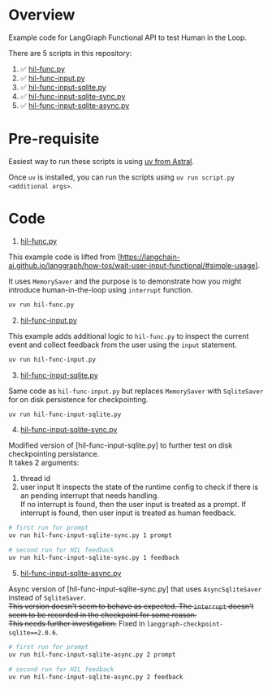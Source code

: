 # Overview

Example code for LangGraph Functional API to test Human in the Loop.

There are 5 scripts in this repository:

1. :white_check_mark: [hil-func.py](hil-func.py)
2. :white_check_mark: [hil-func-input.py](hil-func-input.py)
3. :white_check_mark: [hil-func-input-sqlite.py](hil-func-input-sqlite.py)
4. :white_check_mark: [hil-func-input-sqlite-sync.py](hil-func-input-sqlite-sync.py)
5. :white_check_mark: [hil-func-input-sqlite-async.py](hil-func-input-sqlite-async.py)

# Pre-requisite

Easiest way to run these scripts is using [uv from Astral](https://docs.astral.sh/uv/).  

Once `uv` is installed, you can run the scripts using `uv run script.py <additional args>`.

# Code

1. [hil-func.py](hil-func.py)

This example code is lifted from [https://langchain-ai.github.io/langgraph/how-tos/wait-user-input-functional/#simple-usage].  

It uses `MemorySaver` and the purpose is to demonstrate how you might introduce human-in-the-loop using `interrupt` function.

```bash
uv run hil-func.py
```

2. [hil-func-input.py](hil-func-input.py)

This example adds additional logic to `hil-func.py` to inspect the current event and collect feedback from the user using the `input` statement.

```bash
uv run hil-func-input.py
```

3. [hil-func-input-sqlite.py](hil-func-input-sqlite.py)

Same code as `hil-func-input.py` but replaces `MemorySaver` with `SqliteSaver` for on disk persistence for checkpointing.

```bash
uv run hil-func-input-sqlite.py
```

4. [hil-func-input-sqlite-sync.py](hil-func-input-sqlite-sync.py)

Modified version of [hil-func-input-sqlite.py] to further test on disk checkpointing persistance.  
It takes 2 arguments:
1. thread id
2. user input
It inspects the state of the runtime config to check if there is an pending interrupt that needs handling.  
If no interrupt is found, then the user input is treated as a prompt.
If interrupt is found, then user input is treated as human feedback.

```bash
# first run for prompt
uv run hil-func-input-sqlite-sync.py 1 prompt

# second run for HIL feedback
uv run hil-func-input-sqlite-sync.py 1 feedback
```

5. [hil-func-input-sqlite-async.py](hil-func-input-sqlite-async.py)

Async version of [hil-func-input-sqlite-sync.py] that uses `AsyncSqliteSaver` instead of `SqliteSaver`.  
~~This version doesn't seem to behave as expected. The `interrupt` doesn't seem to be recorded in the checkpoint for some reason.  
This needs further investigation.~~ Fixed in `langgraph-checkpoint-sqlite==2.0.6`.

```bash
# first run for prompt
uv run hil-func-input-sqlite-async.py 2 prompt

# second run for HIL feedback
uv run hil-func-input-sqlite-async.py 2 feedback
```
